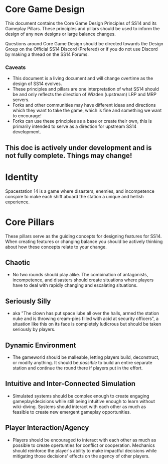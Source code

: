 # Core Game Design
This document contains the Core Game Design Principles of SS14 and its Gameplay Pillars.
These principles and pillars should be used to inform the design of any new designs or large balance changes. 

Questions around Core Game Design should be directed towards the Design Group on the Official SS14 Discord (Prefered) or if you do not use Discord by making a thread on the SS14 Forums.

### Caveats
- This document is a living document and will change overtime as the design of SS14 evolves.
- These principles and pillars are one interpretation of what SS14 should be and only reflects the direction of Wizden (upstream) LRP and MRP servers.
- Forks and other communities may have different ideas and directions which they want to take the game, which is fine and something we want to encourage!
- Forks can use these principles as a base or create their own, this is primarily intended to serve as a direction for upstream SS14 development.

## This doc is actively under development and is not fully complete. Things may change!

# Identity
 Spacestation 14 is a game where disasters, enemies, and incompetence conspire to make each shift aboard the station a unique and hellish experience.

# Core Pillars
These pillars serve as the guiding concepts for designing features for SS14. When creating features or changing balance you should be actively thinking about how these concepts relate to your change. 
## Chaotic
- No two rounds should play alike. The combination of antagonists, incompetence, and disasters should create situations where players have to deal with rapidly changing and escalating situations.
## Seriously Silly
- aka "The clown has put space lube all over the halls, armed the station nuke and is throwing cream-pies filled with acid at security officers", a situation like this on its face is completely ludicrous but should be taken seriously by players.
## Dynamic Environment
- The gameworld should be malleable, letting players build, deconstruct, or modify anything. It should be *possible* to build an entire separate station and continue the round there if players put in the effort.
## Intuitive and Inter-Connected Simulation
- Simulated systems should be complex enough to create engaging gameplay/decisions while still being intuitive enough to learn without wiki-diving. Systems should interact with each other as much as feasible to create new emergent gameplay opportunities.
## Player Interaction/Agency
- Players should be encouraged to interact with each other as much as possible to create opertunties for conflict or cooperation. Mechanics should reinforce the player's ability to make impactful decisions while mitigating those decisions' effects on the agency of other players.
